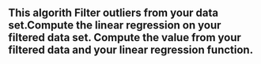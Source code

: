 ## This algorith Filter outliers from your data set.Compute the linear regression on your filtered data set. Compute the  value from your filtered data and your linear regression function.
